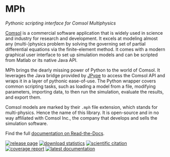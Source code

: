 ﻿# MPh
*Pythonic scripting interface for Comsol Multiphysics*

[Comsol] is a commercial software application that is widely used in
science and industry for research and development. It excels at modeling
almost any (multi-)physics problem by solving the governing set of
partial differential equations via the finite-element method. It comes
with a modern graphical user interface to set up simulation models and
can be scripted from Matlab or its native Java API.

MPh brings the dearly missing power of Python to the world of Comsol.
It leverages the Java bridge provided by [JPype] to access the Comsol
API and wraps it in a layer of pythonic ease-of-use. The Python wrapper
covers common scripting tasks, such as loading a model from a file,
modifying parameters, importing data, to then run the simulation,
evaluate the results, and export them.

Comsol models are marked by their `.mph` file extension, which stands
for multi-physics. Hence the name of this library. It is open-source
and in no way affiliated with Comsol Inc., the company that develops
and sells the simulation software.

Find the full [documentation on Read-the-Docs][docs].

[Comsol]: https://www.comsol.com
[JPype]:  https://github.com/jpype-project/jpype
[docs]:   https://mph.readthedocs.io

[![release page](
    https://img.shields.io/pypi/v/mph.svg?label=release)](
    https://pypi.python.org/pypi/mph)
[![download statistics](
    https://img.shields.io/pypi/dm/MPh)](
    https://pypistats.org/packages/mph)
[![scientific citation](
    https://zenodo.org/badge/264718959.svg)](
    https://zenodo.org/badge/latestdoi/264718959)
[![coverage report](
    https://img.shields.io/codecov/c/github/MPh-py/MPh?token=02ZZ8ZJH3M)](
    https://codecov.io/gh/MPh-py/MPh)
[![latest documentation](
    https://readthedocs.org/projects/mph/badge/?version=latest)](
    https://mph.readthedocs.io/en/latest)
